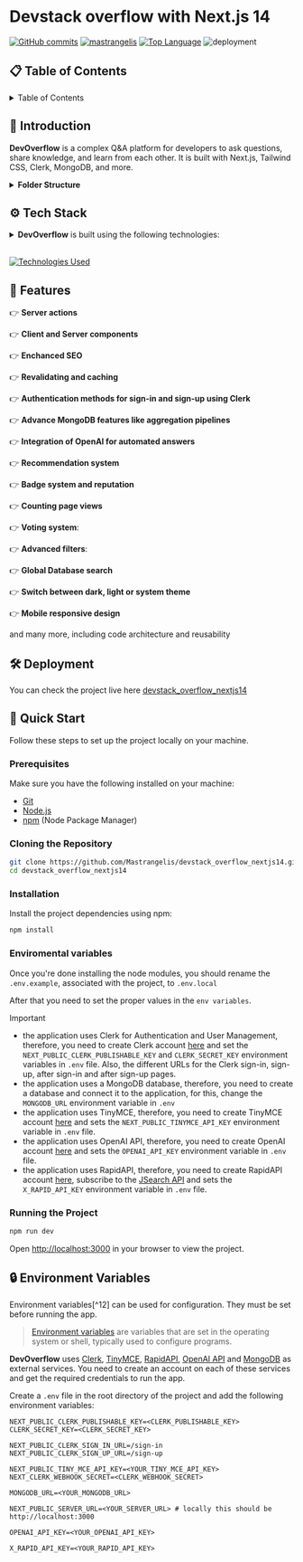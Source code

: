 # Devstack overflow with Next.js 14

[![GitHub commits](https://img.shields.io/github/commit-activity/t/mastrangelis/devstack_overflow_nextjs14?style=social&logo=github)](https://github.com/mastrangelis/devstack_overflow_nextjs14/commits)
[![mastrangelis](https://custom-icon-badges.demolab.com/badge/made%20by%20-mastrangelis-556bf2?logo=github&logoColor=white&labelColor=101827)](https://github.com/mastrangelis)
[![Top Language](https://img.shields.io/github/languages/top/mastrangelis/devstack_overflow_nextjs14?logo=github&logoColor=%23007ACC&label=TypeScript)](https://www.typescriptlang.org/)
![deployment](https://img.shields.io/github/deployments/mastrangelis/devstack_overflow_nextjs14/Production?logo=vercel&label=Website)

## 📋 Table of Contents

<details><summary>Table of Contents</summary>

- 🤖 [Introduction](#-introduction)
- ⚙️ [Tech Stack](#️-tech-stack)
- 🔋 [Features](#-features)
- 🔨 [Deployment](#️-deployment)
- 🤸 [Quick Start](#-quick-start)
- 🔒 [Environment Variables](#-environment-variables)

</details>

## 🤖 Introduction

**DevOverflow** is a complex Q&A platform for developers to ask questions, share knowledge, and learn from each other. It is built with Next.js, Tailwind CSS, Clerk, MongoDB, and more.

<details><summary><b>Folder Structure</b></summary>

```bash
nextjs14-devoverflow/
├── app/
├   ├── favicon.ico
├   ├── globals.css
├   ├── layout.tsx
├   ├── (auth)/
├   ├   ├── sign-in/[[...sign-in]]/
├   ├   ├   └── page.tsx
├   ├   ├── sign-up/[[...sign-up]]/
├   ├   ├   └── page.tsx
├   ├   └── layout.tsx
├   ├── (root)/
├   ├   ├── layout.tsx
├   ├   ├── (home)/
├   ├   ├   ├── loading.tsx
├   ├   ├   └── page.tsx
├   ├   ├── ask-question/
├   ├   ├   └── page.tsx
├   ├   ├── collection/
├   ├   ├   ├── loading.tsx
├   ├   ├   └── page.tsx
├   ├   ├── community/
├   ├   ├   ├── loading.tsx
├   ├   ├   └── page.tsx
├   ├   ├── jobs/
├   ├   ├   ├── loading.tsx
├   ├   ├   └── page.tsx
├   ├   ├── profile/
├   ├   ├   ├── [id]/
├   ├   ├   ├   ├── loading.tsx
├   ├   ├   ├   └── page.tsx
├   ├   ├   └── edit/
├   ├   ├       └── page.tsx
├   ├   ├── question/
├   ├   ├   ├── [id]/
├   ├   ├   ├   └── page.tsx
├   ├   ├   └── edit/
├   ├   ├       └── [id]/
├   ├   ├           └── page.tsx
├   ├   └── tags/
├   ├       ├── [id]/
├   ├       ├   ├── loading.tsx
├   ├       ├   └── page.tsx
├   ├       ├── page.tsx
├   ├       └── loading.tsx
├   └── api/
├       ├── chatgpt/
├       ├   └── route.ts
├       └── webhook/
├              └── route.ts
├── components/
├   ├── cards/
├   ├   ├── AnswerCard.tsx
├   ├   ├── JobCard.tsx
├   ├   ├── QuestionCard.tsx
├   ├   └── UserCard.tsx
├   ├   └── TagCard.tsx
├   ├── forms/
├   ├   ├── AnswerForm.tsx
├   ├   ├── ProfileForm.tsx
├   ├   └── QuestionForm.tsx
├   ├── shared/
├   ├   ├── AllAnswers.tsx
├   ├   ├── EditDeleteAction.tsx
├   ├   ├── Filter.tsx
├   ├   ├── LeftSidebar.tsx
├   ├   ├── Metric.tsx
├   ├   ├── NoResult.tsx
├   ├   ├── Pagination.tsx
├   ├   ├── ParseHTML.tsx
├   ├   ├── ProfileLink.tsx
├   ├   ├── Tag.tsx
├   ├   ├── RightSidebar.tsx
├   ├   ├── Stats.tsx
├   ├   ├── Votes.tsx
├   ├   ├── CountrySelect.tsx
├   ├   ├── tabs/
├   ├   ├   ├── AnswersTab.tsx
├   ├   ├   ├── QuestionsTab.tsx
├   ├   ├── navbar/
├   ├   ├   ├── Navbar.tsx
├   ├   ├   ├── NavContent.tsx
├   ├   ├   ├── MobileNav.tsx
├   ├   ├   └── Theme.tsx
├   ├   └── search/
├   ├       ├── GlobalFilters.tsx
├   ├       ├── GlobalResult.tsx
├   ├       ├── GlobalSearch.tsx
├   ├       └── LocalSearch.tsx
├   └── ui/ (generated by shadcn-ui)
├       ├── badge.tsx
├       ├── button.tsx
├       ├── form.tsx
├       ├── input.tsx
├       ├── label.tsx
├       ├── menubar.tsx
├       ├── select.tsx
├       ├── sheet.tsx
├       ├── skeleton.tsx
├       ├── tabs.tsx
├       ├── textarea.tsx
├       ├── toast.tsx
├       ├── toaster.tsx
├       └── use-toast.ts
├── constants/
├   ├── filters.ts
├   └── index.ts
├── context/
├   └── ThemeProvider.ts
├── datbase/
├   ├── answer.model.ts
├   ├── interaction.model.ts
├   ├── question.model.ts
├   ├── tag.model.ts
├   └── user.model.ts
├── lib/
├   ├── mongoose.ts
├   ├── utils.ts
├   ├── validations.ts
├   └── actions/
├       ├── answer.actions.ts
├       ├── general.actions.ts
├       ├── interaction.actions.ts
├       ├── job.actions.ts
├       ├── question.actions.ts
├       ├── tag.actions.ts
├       ├── user.actions.ts
├       └── shared.types.d.ts
├── public/
├   ├── next.svg
├   ├── vercel.svg
├   └── assets/
├       ├── icons/[[...]].svg
├       └── images/[[...]].{svg,png}
├── styles/
├   ├── prism.css
├   └── theme.css
├── types/
├   └── index.d.ts
├── .eslintrc.json
├── .gitignore
├── .env.example
├── .prettierrc.json
├── README.md
├── components.json
├── middleware.ts
├── next.config.js
├── package.json
├── package-lock.json
├── postcss.config.js
├── tailwind.config.ts
└── tsconfig.json
```

</details>

## ⚙️ Tech Stack

<details><summary><b>DevOverflow</b> is built using the following technologies:</summary>

- [TypeScript](https://www.typescriptlang.org/): TypeScript is a typed superset of JavaScript that compiles to plain JavaScript.
- [Next.js](https://nextjs.org/): Next.js is a React framework for building server-side rendered and statically generated web applications.
- [Tailwind CSS](https://tailwindcss.com/): Tailwind CSS is a utility-first CSS framework for rapidly building custom user interfaces.
- [ESLint](https://eslint.org/): ESLint is a static code analysis tool for identifying problematic patterns found in JavaScript code.
- [Prettier](https://prettier.io/): Prettier is an opinionated code formatter.
- [Clerk](https://clerk.dev/): Clerk is a developer-first authentication API that handles all the logic for user sign up, sign in, and more.
- [Shadcn-UI](https://ui.shadcn.com/): Shadcn UI is a React UI library that helps developers rapidly build modern web applications.
- [TinyMCE](https://www.tiny.cloud/): TinyMCE is the world's most popular JavaScript library for rich text editing.
- [MongoDB](https://www.mongodb.com/): MongoDB is a general purpose, document-based, distributed database built for modern application developers and for the cloud era.
- [Mongoose](https://mongoosejs.com/): Mongoose is a MongoDB object modeling tool designed to work in an asynchronous environment.
- [Prism.js](https://prismjs.com/): Prism is a lightweight, extensible syntax highlighter, built with modern web standards in mind.
- [Query String](https://www.npmjs.com/package/query-string): Parse and stringify URL query strings.
- [Svix](https://svix.com/): Svix is a webhook proxy that allows you to receive webhooks locally.
- [Zod](https://zod.dev/): Zod is a TypeScript-first schema declaration and validation library.
- [Vercel](https://vercel.com/): Vercel is a cloud platform for frontend developers, providing the frameworks, workflows, and infrastructure to build a faster, more personalized Web.
- [OpenAI](https://openai.com/): OpenAI is known for the GPT family of large language models, the DALL-E series of text-to-image models, and a text-to-video model named Sora.

</details><br/>

[![Technologies Used](https://skillicons.dev/icons?i=ts,nextjs,tailwind,mongodb,vercel)](https://skillicons.dev)

## 🔋 Features

👉 **Server actions**

👉 **Client and Server components**

👉 **Enchanced SEO**

👉 **Revalidating and caching**

👉 **Authentication methods for sign-in and sign-up using Clerk**

👉 **Advance MongoDB features like aggregation pipelines**

👉 **Integration of OpenAI for automated answers**

👉 **Recommendation system**

👉 **Badge system and reputation**

👉 **Counting page views**

👉 **Voting system**:

👉 **Advanced filters**:

👉 **Global Database search**

👉 **Switch between dark, light or system theme**

👉 **Mobile responsive design**

and many more, including code architecture and reusability

## 🛠️ Deployment

You can check the project live here [devstack_overflow_nextjs14](https://devstack-overflow-nextjs14.vercel.app)

## 🤸 Quick Start

Follow these steps to set up the project locally on your machine.

### Prerequisites

Make sure you have the following installed on your machine:

- [Git](https://git-scm.com/)
- [Node.js](https://nodejs.org/en)
- [npm](https://www.npmjs.com/) (Node Package Manager)

### Cloning the Repository

```bash
git clone https://github.com/Mastrangelis/devstack_overflow_nextjs14.git
cd devstack_overflow_nextjs14
```

### Installation

Install the project dependencies using npm:

```bash
npm install
```

### Enviromental variables

Once you're done installing the node modules, you should rename the `.env.example`, associated with the project, to `.env.local`

After that you need to set the proper values in the `env variables`.

> [!IMPORTANT]
>
> - the application uses Clerk for Authentication and User Management, therefore, you need to create Clerk account [here](https://clerk.dev/) and set the `NEXT_PUBLIC_CLERK_PUBLISHABLE_KEY` and `CLERK_SECRET_KEY` environment variables in `.env` file. Also, the different URLs for the Clerk sign-in, sign-up, after sign-in and after sign-up pages.
> - the application uses a MongoDB database, therefore, you need to create a database and connect it to the application, for this, change the `MONGODB_URL` environment variable in `.env`
> - the application uses TinyMCE, therefore, you need to create TinyMCE account [here](https://www.tiny.cloud/) and sets the `NEXT_PUBLIC_TINYMCE_API_KEY` environment variable in `.env` file.
> - the application uses OpenAI API, therefore, you need to create OpenAI account [here](https://openai.com/) and sets the `OPENAI_API_KEY` environment variable in `.env` file.
> - the application uses RapidAPI, therefore, you need to create RapidAPI account [here](https://rapidapi.com/), subscribe to the [JSearch API](https://rapidapi.com/letscrape-6bRBa3QguO5/api/jsearch/) and sets the `X_RAPID_API_KEY` environment variable in `.env` file.

### Running the Project

```bash
npm run dev
```

Open [http://localhost:3000](http://localhost:3000) in your browser to view the project.

## 🔒 Environment Variables

Environment variables[^12] can be used for configuration. They must be set before running the app.

> [Environment variables](https://en.wikipedia.org/wiki/Environment_variable) are variables that are set in the operating system or shell, typically used to configure programs.

**DevOverflow** uses [Clerk](https://clerk.com), [TinyMCE](https://uploadthing.com/), [RapidAPI](https://rapidapi.com), [OpenAI API](https://openai.com/blog/openai-api) and [MongoDB](https://mongodb.com) as external services. You need to create an account on each of these services and get the required credentials to run the app.

Create a `.env` file in the root directory of the project and add the following environment variables:

```env
NEXT_PUBLIC_CLERK_PUBLISHABLE_KEY=<CLERK_PUBLISHABLE_KEY>
CLERK_SECRET_KEY=<CLERK_SECRET_KEY>

NEXT_PUBLIC_CLERK_SIGN_IN_URL=/sign-in
NEXT_PUBLIC_CLERK_SIGN_UP_URL=/sign-up

NEXT_PUBLIC_TINY_MCE_API_KEY=<YOUR_TINY_MCE_API_KEY>
NEXT_CLERK_WEBHOOK_SECRET=<CLERK_WEBHOOK_SECRET>

MONGODB_URL=<YOUR_MONGODB_URL>

NEXT_PUBLIC_SERVER_URL=<YOUR_SERVER_URL> # locally this should be http://localhost:3000

OPENAI_API_KEY=<YOUR_OPENAI_API_KEY>

X_RAPID_API_KEY=<YOUR_RAPID_API_KEY>
```
